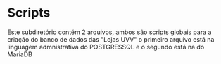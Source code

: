 # Scripts 

Este subdiretório contém 2 arquivos, ambos são scripts globais para a criação do banco de dados das "Lojas UVV" o primeiro arquivo está na linguagem admnistrativa do POSTGRESSQL e o segundo está na do MariaDB
 



